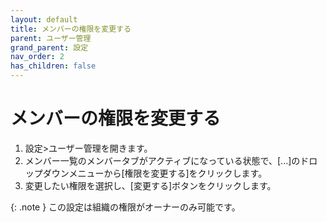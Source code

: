 ```yaml
---
layout: default
title: メンバーの権限を変更する
parent: ユーザー管理
grand_parent: 設定
nav_order: 2
has_children: false
---
```


# メンバーの権限を変更する

1. 設定>ユーザー管理を開きます。
2. メンバー一覧のメンバータブがアクティブになっている状態で、[...]のドロップダウンメニューから[権限を変更する]をクリックします。
3. 変更したい権限を選択し、[変更する]ボタンをクリックします。

{: .note }
この設定は組織の権限がオーナーのみ可能です。

